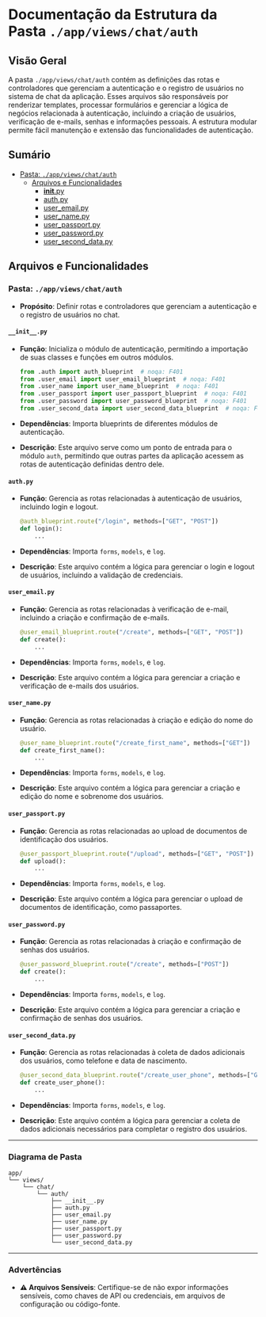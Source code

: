 # Documentação da Estrutura da Pasta `./app/views/chat/auth`

## Visão Geral

A pasta `./app/views/chat/auth` contém as definições das rotas e controladores que gerenciam a autenticação e o registro de usuários no sistema de chat da aplicação. Esses arquivos são responsáveis por renderizar templates, processar formulários e gerenciar a lógica de negócios relacionada à autenticação, incluindo a criação de usuários, verificação de e-mails, senhas e informações pessoais. A estrutura modular permite fácil manutenção e extensão das funcionalidades de autenticação.

## Sumário

- [Pasta: `./app/views/chat/auth`](#pasta-appviewschatauth)
  - [Arquivos e Funcionalidades](#arquivos-e-funcionalidades)
    - [__init__.py](#__init__.py)
    - [auth.py](#auth.py)
    - [user_email.py](#user_email.py)
    - [user_name.py](#user_name.py)
    - [user_passport.py](#user_passport.py)
    - [user_password.py](#user_password.py)
    - [user_second_data.py](#user_second_data.py)

## Arquivos e Funcionalidades

### Pasta: `./app/views/chat/auth`

- **Propósito**: Definir rotas e controladores que gerenciam a autenticação e o registro de usuários no chat.

#### `__init__.py`

- **Função**: Inicializa o módulo de autenticação, permitindo a importação de suas classes e funções em outros módulos.
  
  ```python
  from .auth import auth_blueprint  # noqa: F401
  from .user_email import user_email_blueprint  # noqa: F401
  from .user_name import user_name_blueprint  # noqa: F401
  from .user_passport import user_passport_blueprint  # noqa: F401
  from .user_password import user_password_blueprint  # noqa: F401
  from .user_second_data import user_second_data_blueprint  # noqa: F401
  ```

- **Dependências**: Importa blueprints de diferentes módulos de autenticação.

- **Descrição**: Este arquivo serve como um ponto de entrada para o módulo `auth`, permitindo que outras partes da aplicação acessem as rotas de autenticação definidas dentro dele.

#### `auth.py`

- **Função**: Gerencia as rotas relacionadas à autenticação de usuários, incluindo login e logout.
  
  ```python
  @auth_blueprint.route("/login", methods=["GET", "POST"])
  def login():
      ...
  ```

- **Dependências**: Importa `forms`, `models`, e `log`.

- **Descrição**: Este arquivo contém a lógica para gerenciar o login e logout de usuários, incluindo a validação de credenciais.

#### `user_email.py`

- **Função**: Gerencia as rotas relacionadas à verificação de e-mail, incluindo a criação e confirmação de e-mails.
  
  ```python
  @user_email_blueprint.route("/create", methods=["GET", "POST"])
  def create():
      ...
  ```

- **Dependências**: Importa `forms`, `models`, e `log`.

- **Descrição**: Este arquivo contém a lógica para gerenciar a criação e verificação de e-mails dos usuários.

#### `user_name.py`

- **Função**: Gerencia as rotas relacionadas à criação e edição do nome do usuário.
  
  ```python
  @user_name_blueprint.route("/create_first_name", methods=["GET"])
  def create_first_name():
      ...
  ```

- **Dependências**: Importa `forms`, `models`, e `log`.

- **Descrição**: Este arquivo contém a lógica para gerenciar a criação e edição do nome e sobrenome dos usuários.

#### `user_passport.py`

- **Função**: Gerencia as rotas relacionadas ao upload de documentos de identificação dos usuários.
  
  ```python
  @user_passport_blueprint.route("/upload", methods=["GET", "POST"])
  def upload():
      ...
  ```

- **Dependências**: Importa `forms`, `models`, e `log`.

- **Descrição**: Este arquivo contém a lógica para gerenciar o upload de documentos de identificação, como passaportes.

#### `user_password.py`

- **Função**: Gerencia as rotas relacionadas à criação e confirmação de senhas dos usuários.
  
  ```python
  @user_password_blueprint.route("/create", methods=["POST"])
  def create():
      ...
  ```

- **Dependências**: Importa `forms`, `models`, e `log`.

- **Descrição**: Este arquivo contém a lógica para gerenciar a criação e confirmação de senhas dos usuários.

#### `user_second_data.py`

- **Função**: Gerencia as rotas relacionadas à coleta de dados adicionais dos usuários, como telefone e data de nascimento.
  
  ```python
  @user_second_data_blueprint.route("/create_user_phone", methods=["GET"])
  def create_user_phone():
      ...
  ```

- **Dependências**: Importa `forms`, `models`, e `log`.

- **Descrição**: Este arquivo contém a lógica para gerenciar a coleta de dados adicionais necessários para completar o registro dos usuários.

---

### Diagrama de Pasta

```
app/
└── views/
    └── chat/
        └── auth/
            ├── __init__.py
            ├── auth.py
            ├── user_email.py
            ├── user_name.py
            ├── user_passport.py
            ├── user_password.py
            └── user_second_data.py
```

---

### Advertências

- **⚠️ Arquivos Sensíveis**: Certifique-se de não expor informações sensíveis, como chaves de API ou credenciais, em arquivos de configuração ou código-fonte.
